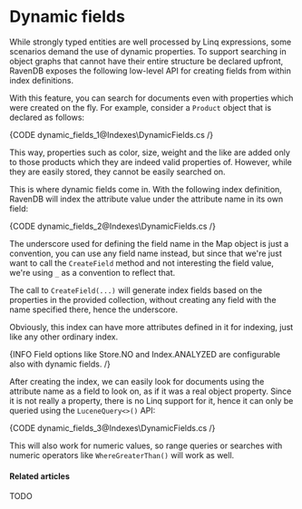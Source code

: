 # Dynamic fields

While strongly typed entities are well processed by Linq expressions, some scenarios demand the use of dynamic properties. To support searching in object graphs that cannot have their entire structure be declared upfront, RavenDB exposes the following low-level API for creating fields from within index definitions.

With this feature, you can search for documents even with properties which were created on the fly. For example, consider a `Product` object that is declared as follows:

{CODE dynamic_fields_1@Indexes\DynamicFields.cs /}

This way, properties such as color, size, weight and the like are added only to those products which they are indeed valid properties of. However, while they are easily stored, they cannot be easily searched on.

This is where dynamic fields come in. With the following index definition, RavenDB will index the attribute value under the attribute name in its own field:

{CODE dynamic_fields_2@Indexes\DynamicFields.cs /}

The underscore used for defining the field name in the Map object is just a convention, you can use any field name instead, but since that we're just want to call the `CreateField` method and not interesting the field value, we're using `_` as a convention to reflect that.

The call to `CreateField(...)` will generate index fields based on the properties in the provided collection, without creating any field with the name specified there, hence the underscore.

Obviously, this index can have more attributes defined in it for indexing, just like any other ordinary index.

{INFO Field options like Store.NO and Index.ANALYZED are configurable also with dynamic fields. /}

After creating the index, we can easily look for documents using the attribute name as a field to look on, as if it was a real object property. Since it is not really a property, there is no Linq support for it, hence it can only be queried using the `LuceneQuery<>()` API:

{CODE dynamic_fields_3@Indexes\DynamicFields.cs /}

This will also work for numeric values, so range queries or searches with numeric operators like `WhereGreaterThan()` will work as well.

#### Related articles

TODO
